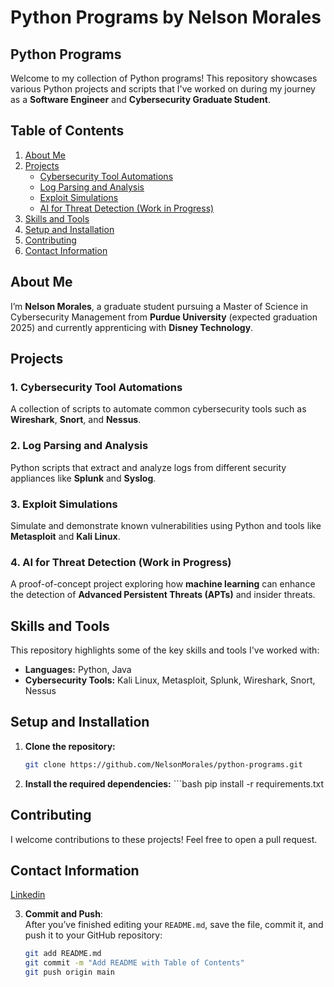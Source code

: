 # Python Programs by Nelson Morales
## Python Programs

Welcome to my collection of Python programs! This repository showcases various Python projects and scripts that I've worked on during my journey as a **Software Engineer** and **Cybersecurity Graduate Student**.

## Table of Contents
1. [About Me](#about-me)
2. [Projects](#projects)
   - [Cybersecurity Tool Automations](#cybersecurity-tool-automations)
   - [Log Parsing and Analysis](#log-parsing-and-analysis)
   - [Exploit Simulations](#exploit-simulations)
   - [AI for Threat Detection (Work in Progress)](#ai-for-threat-detection-work-in-progress)
3. [Skills and Tools](#skills-and-tools)
4. [Setup and Installation](#setup-and-installation)
5. [Contributing](#contributing)
6. [Contact Information](#contact-information)


  ## About Me
I’m **Nelson Morales**, a graduate student pursuing a Master of Science in Cybersecurity Management from **Purdue University** (expected graduation 2025) and currently apprenticing with **Disney Technology**.


## Projects
### 1. Cybersecurity Tool Automations
A collection of scripts to automate common cybersecurity tools such as **Wireshark**, **Snort**, and **Nessus**.

### 2. Log Parsing and Analysis
Python scripts that extract and analyze logs from different security appliances like **Splunk** and **Syslog**.


### 3. Exploit Simulations
Simulate and demonstrate known vulnerabilities using Python and tools like **Metasploit** and **Kali Linux**.

### 4. AI for Threat Detection (Work in Progress)
A proof-of-concept project exploring how **machine learning** can enhance the detection of **Advanced Persistent Threats (APTs)** and insider threats.


## Skills and Tools
This repository highlights some of the key skills and tools I've worked with:
- **Languages:** Python, Java
- **Cybersecurity Tools:** Kali Linux, Metasploit, Splunk, Wireshark, Snort, Nessus


## Setup and Installation
1. **Clone the repository:**
   ```bash
   git clone https://github.com/NelsonMorales/python-programs.git

 2.  **Install the required dependencies:**
    ```bash
   pip install -r requirements.txt


## Contributing
I welcome contributions to these projects! Feel free to open a pull request.

## Contact Information
[Linkedin](#https://www.linkedin.com/in/nelson-morales-softwareengineer/)

3. **Commit and Push**:  
   After you’ve finished editing your `README.md`, save the file, commit it, and push it to your GitHub repository:

   ```bash
   git add README.md
   git commit -m "Add README with Table of Contents"
   git push origin main

